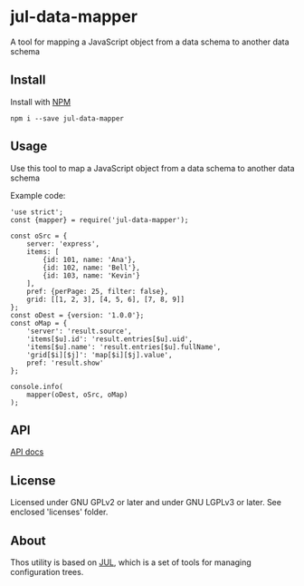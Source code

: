 # jul-data-mapper

A tool for mapping a JavaScript object from a data schema to another data schema  



## Install

Install with [NPM](https://www.npmjs.com/)  


`npm i --save jul-data-mapper`  





## Usage

Use this tool to map a JavaScript object from a data schema to another data schema  

Example code:  



```
'use strict';
const {mapper} = require('jul-data-mapper');

const oSrc = {
    server: 'express',
    items: [
        {id: 101, name: 'Ana'},
        {id: 102, name: 'Bell'},
        {id: 103, name: 'Kevin'}
    ],
    pref: {perPage: 25, filter: false},
    grid: [[1, 2, 3], [4, 5, 6], [7, 8, 9]]
};
const oDest = {version: '1.0.0'};
const oMap = {
    'server': 'result.source',
    'items[$u].id': 'result.entries[$u].uid',
    'items[$u].name': 'result.entries[$u].fullName',
    'grid[$i][$j]': 'map[$i][$j].value',
    pref: 'result.show'
};

console.info(
    mapper(oDest, oSrc, oMap)
);
```

    
## API

[API docs](https://zonebuilder.github.io/data-mapper/docs/)



## License

 Licensed under GNU GPLv2 or later and under GNU LGPLv3 or later. See enclosed 'licenses' folder.  



## About

Thos utility is based on [JUL](https://www.npmjs.com/package/jul), 
which is a set of tools for managing configuration trees.
